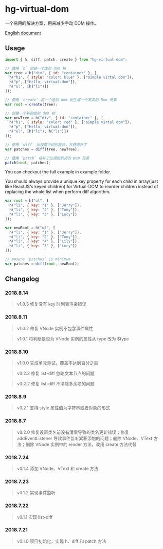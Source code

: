 # hg-virtual-dom

一个易用的解决方案，用来减少手动 DOM 操作。

[English document](./README.md)

## Usage

```js
import { h, diff, patch, create } from "hg-virtual-dom";

// 使用 `h` 创建一个虚拟 dom 树
var tree = h("div", { id: "container" }, [
  h("h1", { style: "color: blue" }, ["simple virtal dom"]),
  h("p", ["Hello, virtual-dom"]),
  h("ul", [h("li")])
]);

// 使用 `create` 将一个虚拟 dom 树生成一个真实的 Dom 元素
var root = create(tree);

// 创建一个新的虚拟 dom 树
var newTree = h("div", { id: "container" }, [
  h("h1", { style: "color: red" }, ["simple virtal dom"]),
  h("p", ["Hello, virtual-dom"]),
  h("ul", [h("li"), h("li")])
]);

// 使用 `diff` 比较两个树的差异，并获得补丁
var patches = diff(tree, newTree);

// 使用 `patch` 将补丁应用到真实的 Dom 元素
patch(root, patches);
```

You can checkout the full example in example folder.

You should always provide a unique key property for each child in array(just like ReactJS's keyed children) for Virtual-DOM to reorder children instead of replacing the whole list when perform diff algorithm.

```js
var root = h("ul", [
  h("li", { key: "1" }, ["Jerry"]),
  h("li", { key: "2" }, ["Tomy"]),
  h("li", { key: "3" }, ["Lucy"])
]);

var newRoot = h("ul", [
  h("li", { key: "1" }, ["Jerry"]),
  h("li", { key: "2" }, ["Tomy"]),
  h("li", { key: "4" }, ["Lily"]),
  h("li", { key: "3" }, ["Lucy"])
]);

// ensure `patches` is minimum
var patches = diff(root, newRoot);
```

## Changelog
### 2018.8.14
> v1.0.3 修复没有 key 时列表渲染错误

### 2018.8.11
> v1.0.2 修复 VNode 实例不包含事件属性

> v1.0.1 将判断是否为 VNode 实例的属性从 type 改为 $type 

### 2018.8.10
> v1.0.0 完成单元测试，覆盖率达到百分之百

> v0.2.3 修复 list-diff 忽略文本节点的问题

> v0.2.2 修复 list-diff 不清除多余项的问题

### 2018.8.9
> v0.2.1 支持 style 属性值为字符串或者对象的形式

### 2018.8.7

> v0.2.0 修复设置类名前没有清零导致的类名更新错误；修复 addEventListener 导致事件监听累积添加的问题；删除 VNode、VText 方法；删除 VNode 实例中的 render 方法，改用 create 方法代替 

### 2018.7.24

> v0.1.4 添加 VNode、VText 和 create 方法

### 2018.7.23

> v0.1.2 实现事件监听

### 2018.7.22

> v0.1.1 实现 list-diff

### 2018.7.21

> v0.1.0 项目初始化，实现 h、diff 和 patch 方法
